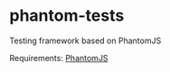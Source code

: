 # phantom-tests
Testing framework based on PhantomJS

Requirements: [PhantomJS](http://phantomjs.org/)
